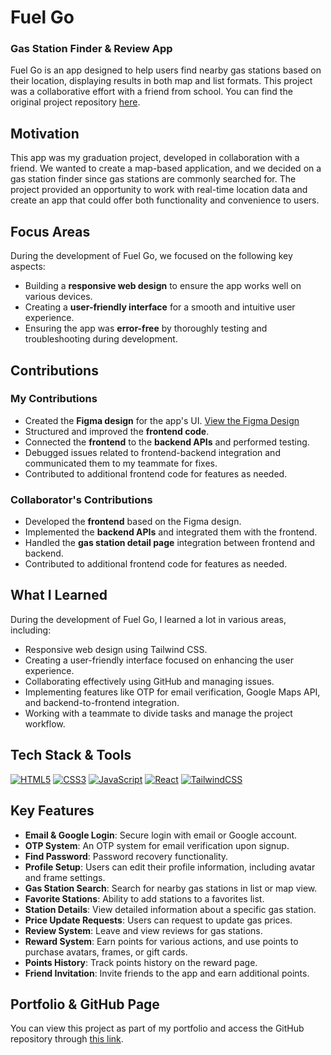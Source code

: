 # Fuel Go

### Gas Station Finder & Review App

Fuel Go is an app designed to help users find nearby gas stations based on their location, displaying results in both map and list formats. This project was a collaborative effort with a friend from school. You can find the original project repository [here](https://github.com/harinder24/FuelGo).

## Motivation

This app was my graduation project, developed in collaboration with a friend. We wanted to create a map-based application, and we decided on a gas station finder since gas stations are commonly searched for. The project provided an opportunity to work with real-time location data and create an app that could offer both functionality and convenience to users.

## Focus Areas

During the development of Fuel Go, we focused on the following key aspects:
- Building a **responsive web design** to ensure the app works well on various devices.
- Creating a **user-friendly interface** for a smooth and intuitive user experience.
- Ensuring the app was **error-free** by thoroughly testing and troubleshooting during development.

## Contributions

### My Contributions
- Created the **Figma design** for the app's UI. [View the Figma Design](https://www.figma.com/community/file/1425250046832718731/fuel-go)
- Structured and improved the **frontend code**.
- Connected the **frontend** to the **backend APIs** and performed testing.
- Debugged issues related to frontend-backend integration and communicated them to my teammate for fixes.
- Contributed to additional frontend code for features as needed.

### Collaborator's Contributions
- Developed the **frontend** based on the Figma design.
- Implemented the **backend APIs** and integrated them with the frontend.
- Handled the **gas station detail page** integration between frontend and backend.
- Contributed to additional frontend code for features as needed.

## What I Learned

During the development of Fuel Go, I learned a lot in various areas, including:
- Responsive web design using Tailwind CSS.
- Creating a user-friendly interface focused on enhancing the user experience.
- Collaborating effectively using GitHub and managing issues.
- Implementing features like OTP for email verification, Google Maps API, and backend-to-frontend integration.
- Working with a teammate to divide tasks and manage the project workflow.

## Tech Stack & Tools
[![HTML5](https://img.shields.io/badge/HTML5-E34F26?style=for-the-badge&logo=html5&logoColor=white)](https://developer.mozilla.org/en-US/docs/Web/HTML) [![CSS3](https://img.shields.io/badge/CSS3-1572B6?style=for-the-badge&logo=css3&logoColor=white)](https://developer.mozilla.org/en-US/docs/Web/CSS) [![JavaScript](https://img.shields.io/badge/JavaScript-F7DF1E?style=for-the-badge&logo=javascript&logoColor=black)](https://developer.mozilla.org/en-US/docs/Web/JavaScript) [![React](https://img.shields.io/badge/React-61DAFB?style=for-the-badge&logo=react&logoColor=black)](https://react.dev/) [![TailwindCSS](https://img.shields.io/badge/TailwindCSS-38B2AC?style=for-the-badge&logo=tailwind-css&logoColor=white)](https://tailwindcss.com/)

## Key Features

- **Email & Google Login**: Secure login with email or Google account.
- **OTP System**: An OTP system for email verification upon signup.
- **Find Password**: Password recovery functionality.
- **Profile Setup**: Users can edit their profile information, including avatar and frame settings.
- **Gas Station Search**: Search for nearby gas stations in list or map view.
- **Favorite Stations**: Ability to add stations to a favorites list.
- **Station Details**: View detailed information about a specific gas station.
- **Price Update Requests**: Users can request to update gas prices.
- **Review System**: Leave and view reviews for gas stations.
- **Reward System**: Earn points for various actions, and use points to purchase avatars, frames, or gift cards.
- **Points History**: Track points history on the reward page.
- **Friend Invitation**: Invite friends to the app and earn additional points.

## Portfolio & GitHub Page

You can view this project as part of my portfolio and access the GitHub repository through [this link](https://qwery1237.github.io/portfolio/).

